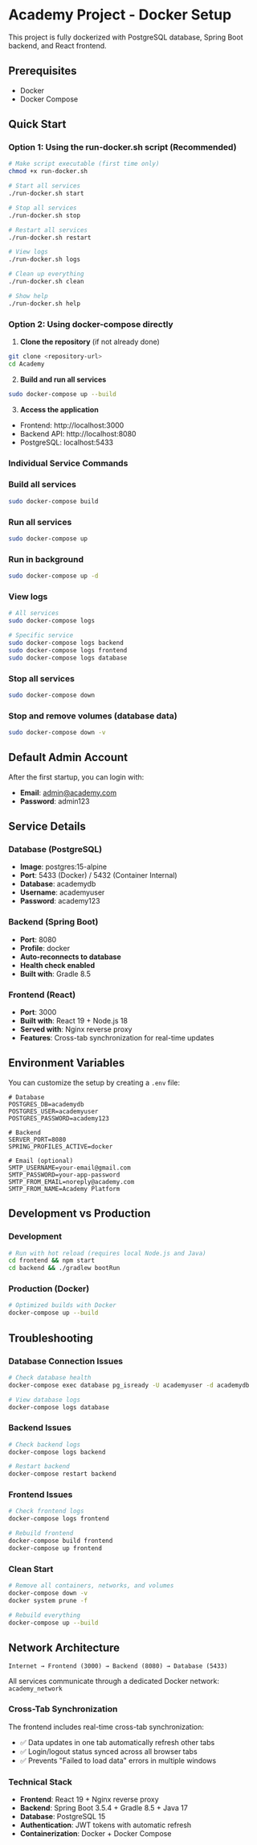 # Academy Project - Docker Setup

This project is fully dockerized with PostgreSQL database, Spring Boot backend, and React frontend.

## Prerequisites

- Docker
- Docker Compose

## Quick Start

### Option 1: Using the run-docker.sh script (Recommended)
```bash
# Make script executable (first time only)
chmod +x run-docker.sh

# Start all services
./run-docker.sh start

# Stop all services
./run-docker.sh stop

# Restart all services
./run-docker.sh restart

# View logs
./run-docker.sh logs

# Clean up everything
./run-docker.sh clean

# Show help
./run-docker.sh help
```

### Option 2: Using docker-compose directly
1. **Clone the repository** (if not already done)
```bash
git clone <repository-url>
cd Academy
```

2. **Build and run all services**
```bash
sudo docker-compose up --build
```

3. **Access the application**
- Frontend: http://localhost:3000
- Backend API: http://localhost:8080
- PostgreSQL: localhost:5433

### Individual Service Commands

### Build all services
```bash
sudo docker-compose build
```

### Run all services
```bash
sudo docker-compose up
```

### Run in background
```bash
sudo docker-compose up -d
```

### View logs
```bash
# All services
sudo docker-compose logs

# Specific service
sudo docker-compose logs backend
sudo docker-compose logs frontend
sudo docker-compose logs database
```

### Stop all services
```bash
sudo docker-compose down
```

### Stop and remove volumes (database data)
```bash
sudo docker-compose down -v
```

## Default Admin Account

After the first startup, you can login with:
- **Email**: admin@academy.com
- **Password**: admin123

## Service Details

### Database (PostgreSQL)
- **Image**: postgres:15-alpine
- **Port**: 5433 (Docker) / 5432 (Container Internal)
- **Database**: academydb
- **Username**: academyuser
- **Password**: academy123

### Backend (Spring Boot)
- **Port**: 8080
- **Profile**: docker
- **Auto-reconnects to database**
- **Health check enabled**
- **Built with**: Gradle 8.5

### Frontend (React)
- **Port**: 3000
- **Built with**: React 19 + Node.js 18
- **Served with**: Nginx reverse proxy
- **Features**: Cross-tab synchronization for real-time updates

## Environment Variables

You can customize the setup by creating a `.env` file:

```env
# Database
POSTGRES_DB=academydb
POSTGRES_USER=academyuser
POSTGRES_PASSWORD=academy123

# Backend
SERVER_PORT=8080
SPRING_PROFILES_ACTIVE=docker

# Email (optional)
SMTP_USERNAME=your-email@gmail.com
SMTP_PASSWORD=your-app-password
SMTP_FROM_EMAIL=noreply@academy.com
SMTP_FROM_NAME=Academy Platform
```

## Development vs Production

### Development
```bash
# Run with hot reload (requires local Node.js and Java)
cd frontend && npm start
cd backend && ./gradlew bootRun
```

### Production (Docker)
```bash
# Optimized builds with Docker
docker-compose up --build
```

## Troubleshooting

### Database Connection Issues
```bash
# Check database health
docker-compose exec database pg_isready -U academyuser -d academydb

# View database logs
docker-compose logs database
```

### Backend Issues
```bash
# Check backend logs
docker-compose logs backend

# Restart backend
docker-compose restart backend
```

### Frontend Issues
```bash
# Check frontend logs
docker-compose logs frontend

# Rebuild frontend
docker-compose build frontend
docker-compose up frontend
```

### Clean Start
```bash
# Remove all containers, networks, and volumes
docker-compose down -v
docker system prune -f

# Rebuild everything
docker-compose up --build
```

## Network Architecture

```
Internet → Frontend (3000) → Backend (8080) → Database (5433)
```

All services communicate through a dedicated Docker network: `academy_network`

### Cross-Tab Synchronization
The frontend includes real-time cross-tab synchronization:
- ✅ Data updates in one tab automatically refresh other tabs
- ✅ Login/logout status synced across all browser tabs
- ✅ Prevents "Failed to load data" errors in multiple windows

### Technical Stack
- **Frontend**: React 19 + Nginx reverse proxy
- **Backend**: Spring Boot 3.5.4 + Gradle 8.5 + Java 17
- **Database**: PostgreSQL 15
- **Authentication**: JWT tokens with automatic refresh
- **Containerization**: Docker + Docker Compose
